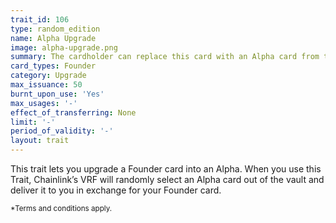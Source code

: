 ```yaml
---
trait_id: 106
type: random_edition
name: Alpha Upgrade
image: alpha-upgrade.png
summary: The cardholder can replace this card with an Alpha card from the Ether Cards vault, randomly chosen by Chainlink's VRF.
card_types: Founder
category: Upgrade
max_issuance: 50
burnt_upon_use: 'Yes'
max_usages: '-'
effect_of_transferring: None
limit: '-'
period_of_validity: '-'
layout: trait
---
```



This trait lets you upgrade a Founder card into an Alpha. When you use this Trait, Chainlink’s VRF will randomly select an Alpha card out of the vault and deliver it to you in exchange for your Founder card.

<small>*Terms and conditions apply.</small>
